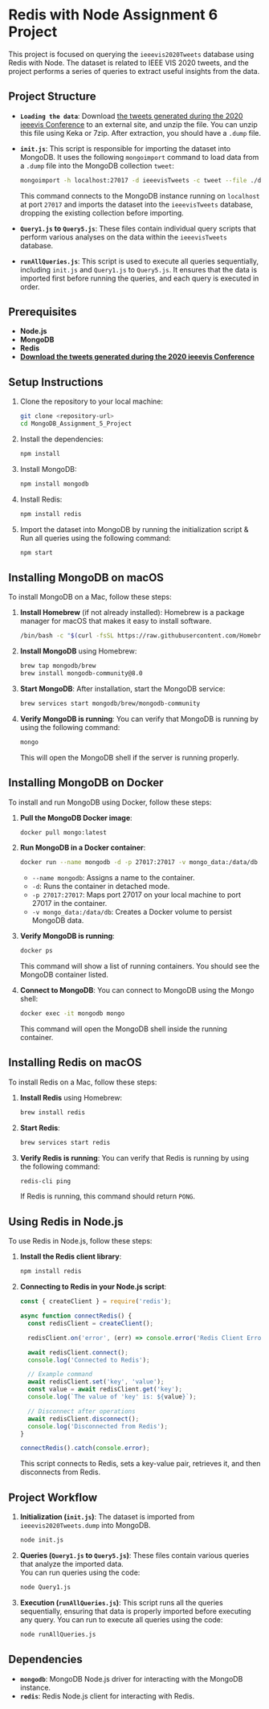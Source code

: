 # Redis with Node Assignment 6 Project

This project is focused on querying the `ieeevis2020Tweets` database using Redis with Node. The dataset is related to IEEE VIS 2020 tweets, and the project performs a series of queries to extract useful insights from the data.

## Project Structure
- **`Loading the data`**: Download [the tweets generated during the 2020 ieeevis Conference](https://johnguerra.co/viz/influentials/ieeevis2020/ieeevis2020Tweets.dump.bz2) to an external site, and unzip the file. You can unzip this file using Keka or 7zip. After extraction, you should have a `.dump` file.
- **`init.js`**: This script is responsible for importing the dataset into MongoDB. It uses the following `mongoimport` command to load data from a `.dump` file into the MongoDB collection `tweet`:
  ```bash
  mongoimport -h localhost:27017 -d ieeevisTweets -c tweet --file ./db/ieeevis2020Tweets.dump --drop
  ```
  This command connects to the MongoDB instance running on `localhost` at port `27017` and imports the dataset into the `ieeevisTweets` database, dropping the existing collection before importing.

- **`Query1.js` to `Query5.js`**: These files contain individual query scripts that perform various analyses on the data within the `ieeevisTweets` database.

- **`runAllQueries.js`**: This script is used to execute all queries sequentially, including `init.js` and `Query1.js` to `Query5.js`. It ensures that the data is imported first before running the queries, and each query is executed in order.

## Prerequisites

- **Node.js**
- **MongoDB**
- **Redis**
- [**Download the tweets generated during the 2020 ieeevis Conference**](https://johnguerra.co/viz/influentials/ieeevis2020/ieeevis2020Tweets.dump.bz2)

## Setup Instructions

1. Clone the repository to your local machine:
   ```bash
   git clone <repository-url>
   cd MongoDB_Assignment_5_Project
   ```

2. Install the dependencies:
   ```bash
   npm install
   ```
3. Install MongoDB:
   ```bash
   npm install mongodb
   ```
4. Install Redis:
   ```bash
   npm install redis
   ``` 
5. Import the dataset into MongoDB by running the initialization script & Run all queries using the following command:
   ```bash
   npm start
   ```

## Installing MongoDB on macOS

To install MongoDB on a Mac, follow these steps:

1. **Install Homebrew** (if not already installed):
   Homebrew is a package manager for macOS that makes it easy to install software.
   ```bash
   /bin/bash -c "$(curl -fsSL https://raw.githubusercontent.com/Homebrew/install/HEAD/install.sh)"
   ```

2. **Install MongoDB** using Homebrew:
   ```bash
   brew tap mongodb/brew
   brew install mongodb-community@8.0
   ```

3. **Start MongoDB**:
   After installation, start the MongoDB service:
   ```bash
   brew services start mongodb/brew/mongodb-community
   ```

4. **Verify MongoDB is running**:
   You can verify that MongoDB is running by using the following command:
   ```bash
   mongo
   ```
   This will open the MongoDB shell if the server is running properly.

## Installing MongoDB on Docker

To install and run MongoDB using Docker, follow these steps:

1. **Pull the MongoDB Docker image**:
   ```bash
   docker pull mongo:latest
   ```

2. **Run MongoDB in a Docker container**:
   ```bash
   docker run --name mongodb -d -p 27017:27017 -v mongo_data:/data/db mongo:latest
   ```
   - `--name mongodb`: Assigns a name to the container.
   - `-d`: Runs the container in detached mode.
   - `-p 27017:27017`: Maps port 27017 on your local machine to port 27017 in the container.
   - `-v mongo_data:/data/db`: Creates a Docker volume to persist MongoDB data.

3. **Verify MongoDB is running**:
   ```bash
   docker ps
   ```
   This command will show a list of running containers. You should see the MongoDB container listed.

4. **Connect to MongoDB**:
   You can connect to MongoDB using the Mongo shell:
   ```bash
   docker exec -it mongodb mongo
   ```
   This command will open the MongoDB shell inside the running container.

## Installing Redis on macOS

To install Redis on a Mac, follow these steps:

1. **Install Redis** using Homebrew:
   ```bash
   brew install redis
   ```

2. **Start Redis**:
   ```bash
   brew services start redis
   ```

3. **Verify Redis is running**:
   You can verify that Redis is running by using the following command:
   ```bash
   redis-cli ping
   ```
   If Redis is running, this command should return `PONG`.

## Using Redis in Node.js

To use Redis in Node.js, follow these steps:

1. **Install the Redis client library**:
   ```bash
   npm install redis
   ```

2. **Connecting to Redis in your Node.js script**:
   ```javascript
   const { createClient } = require('redis');

   async function connectRedis() {
     const redisClient = createClient();

     redisClient.on('error', (err) => console.error('Redis Client Error', err));

     await redisClient.connect();
     console.log('Connected to Redis');

     // Example command
     await redisClient.set('key', 'value');
     const value = await redisClient.get('key');
     console.log(`The value of 'key' is: ${value}`);

     // Disconnect after operations
     await redisClient.disconnect();
     console.log('Disconnected from Redis');
   }

   connectRedis().catch(console.error);
   ```

   This script connects to Redis, sets a key-value pair, retrieves it, and then disconnects from Redis.

## Project Workflow

1. **Initialization (`init.js`)**: The dataset is imported from `ieeevis2020Tweets.dump` into MongoDB.
    ```bash
   node init.js
   ```
2. **Queries (`Query1.js` to `Query5.js`)**: These files contain various queries that analyze the imported data.  
    You can run queries using the code:
   ```bash
   node Query1.js
   ```
3. **Execution (`runAllQueries.js`)**: This script runs all the queries sequentially, ensuring that data is properly imported before executing any query.
    You can run to execute all queries using the code:
   ```bash
   node runAllQueries.js
   ```

## Dependencies

- **`mongodb`**: MongoDB Node.js driver for interacting with the MongoDB instance.
- **`redis`**: Redis Node.js client for interacting with Redis.

